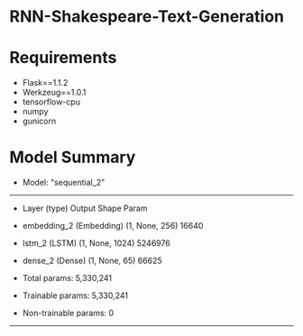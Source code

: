 # RNN-Shakespeare-Text-Generation

# Requirements
- Flask==1.1.2
- Werkzeug==1.0.1
- tensorflow-cpu
- numpy
- gunicorn

# Model Summary

- Model: "sequential_2"
_________________________________________________________________
- Layer (type)                 Output Shape              Param  

- embedding_2 (Embedding)      (1, None, 256)            16640     
- lstm_2 (LSTM)                (1, None, 1024)           5246976   
- dense_2 (Dense)              (1, None, 65)             66625
- Total params: 5,330,241
- Trainable params: 5,330,241
- Non-trainable params: 0
_________________________________________________________________
